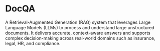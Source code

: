 # DocQA
A Retrieval-Augmented Generation (RAG) system that leverages Large Language Models (LLMs) to process and understand large unstructured documents. It delivers accurate, context-aware answers and supports complex decision-making across real-world domains such as insurance, legal, HR, and compliance.
